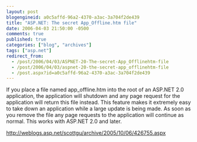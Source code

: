 ```yaml
---
layout: post
blogengineid: a0c5affd-96a2-4370-a3ac-3a704f2de439
title: "ASP.NET: The secret App_Offline.htm file"
date: 2006-04-03 21:50:00 -0500
comments: true
published: true
categories: ["blog", "archives"]
tags: ["asp.net"]
redirect_from: 
  - /post/2006/04/03/ASPNET-20-The-secret-App_Offlinehtm-file
  - /post/2006/04/03/aspnet-20-the-secret-app_offlinehtm-file
  - /post.aspx?id=a0c5affd-96a2-4370-a3ac-3a704f2de439
---
```

<!-- more -->

If you place a file named app_offline.htm into the root of an ASP.NET 2.0 application, the application will shutdown and any page request for the application will return this file instead. This feature makes it extremely easy to take down an application while a large update is being made. As soon as you remove the file any page requests to the application will continue as normal. This works with ASP.NET 2.0 and later.

<a href="http://weblogs.asp.net/scottgu/archive/2005/10/06/426755.aspx">http://weblogs.asp.net/scottgu/archive/2005/10/06/426755.aspx</a>
